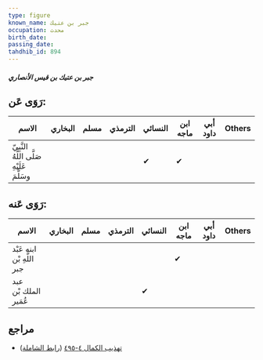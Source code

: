 ```yaml
---
type: figure
known_name: جبر بن عتيك
occupation: محدث
birth_date:
passing_date:
tahdhib_id: 894
---
```

##### جبر بن عتيك بن قيس الأنصاري

## رَوَى عَن:
| الاسم                                      | البخاري | مسلم | الترمذي | النسائي | ابن ماجه | أبي داود | Others |
| ------------------------------------------ | ------- | ---- | ------- | ------- | -------- | -------- | ------ |
| النَّبِيّ صَلَّى اللَّهُ عَلَيْهِ وسَلَّمَ |         |      |         | ✔       | ✔        |          |        |
## رَوَى عَنه:
| الاسم                      | البخاري | مسلم | الترمذي | النسائي | ابن ماجه | أبي داود | Others |
| -------------------------- | ------- | ---- | ------- | ------- | -------- | -------- | ------ |
| ابنه عَبْد اللَّهِ بْن جبر |         |      |         |         | ✔        |          |        |
| عبد الملك بْن عُمَير       |         |      |         | ✔       |          |          |        |
## مراجع
- [تهذيب الكمال ٤-٤٩٥](obsidian://open?vault=Tahdhib-al-Kamal&file=Figures/٨٩٤-جبر%20بن%20عتيك%20بن%20قيس%20الأنصاري) ([رابط الشاملة](https://shamela.ws/book/3722/2009))